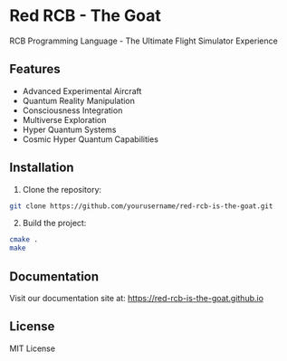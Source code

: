 # Red RCB - The Goat

RCB Programming Language - The Ultimate Flight Simulator Experience

## Features

- Advanced Experimental Aircraft
- Quantum Reality Manipulation
- Consciousness Integration
- Multiverse Exploration
- Hyper Quantum Systems
- Cosmic Hyper Quantum Capabilities

## Installation

1. Clone the repository:
```bash
git clone https://github.com/yourusername/red-rcb-is-the-goat.git
```

2. Build the project:
```bash
cmake .
make
```

## Documentation

Visit our documentation site at: https://red-rcb-is-the-goat.github.io

## License

MIT License
